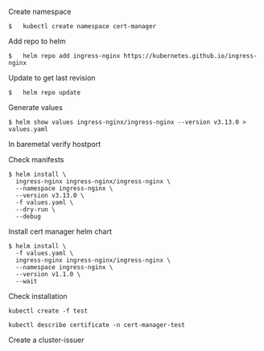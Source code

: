 Create namespace
```
$   kubectl create namespace cert-manager
```
Add repo to helm
```
$   helm repo add ingress-nginx https://kubernetes.github.io/ingress-nginx
```

Update to get last revision
```
$   helm repo update
```

Generate values
```
$ helm show values ingress-nginx/ingress-nginx --version v3.13.0 > values.yaml
```

In baremetal verify hostport

Check manifests

```
$ helm install \
  ingress-nginx ingress-nginx/ingress-nginx \
  --namespace ingress-nginx \
  --version v3.13.0 \
  -f values.yaml \
  --dry-run \
  --debug
```

Install cert manager helm chart
```
$ helm install \
  -f values.yaml \
  ingress-nginx ingress-nginx/ingress-nginx \
  --namespace ingress-nginx \
  --version v1.1.0 \
  --wait

```

Check installation
```
kubectl create -f test

kubectl describe certificate -n cert-manager-test
```

Create a cluster-issuer
